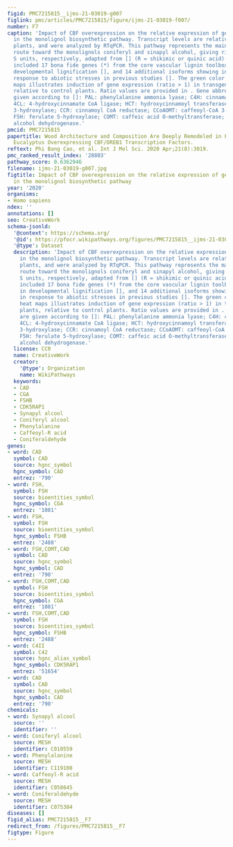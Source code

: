 ```yaml
---
figid: PMC7215815__ijms-21-03019-g007
figlink: pmc/articles/PMC7215815/figure/ijms-21-03019-f007/
number: F7
caption: 'Impact of CBF overexpression on the relative expression of genes involved
  in the monolignol biosynthetic pathway. Transcript levels are relative to control
  plants, and were analyzed by RTqPCR. This pathway represents the main biosynthetic
  route toward the monolignols coniferyl and sinapyl alcohol, giving rise to G and
  S units, respectively, adapted from [] (R = shikimic or quinic acid). The analyses
  included 17 bona fide genes (*) from the core vascular lignin toolbox involved in
  developmental lignification [], and 14 additional isoforms showing induction in
  response to abiotic stresses in previous studies []. The green color in the heat
  maps illustrates induction of gene expression (ratio > 1) in transgenic CBF-OE plants,
  relative to control plants. Ratio values are provided in . Gene abbreviations are
  given according to []: PAL: phenylalanine ammonia lyase; C4H: cinnamate-4-hydroxylase;
  4CL: 4-hydroxycinnamate CoA ligase; HCT: hydroxycinnamoyl transferase; C3H: p-coumarate
  3-hydroxylase; CCR: cinnamoyl CoA reductase; CCoAOMT: caffeoyl-CoA 3-O-methyltransferase;
  F5H: ferulate 5-hydroxylase; COMT: caffeic acid O-methyltransferase; CAD: cinnamyl
  alcohol dehydrogenase.'
pmcid: PMC7215815
papertitle: Wood Architecture and Composition Are Deeply Remodeled in Frost Sensitive
  Eucalyptus Overexpressing CBF/DREB1 Transcription Factors.
reftext: Phi Bang Cao, et al. Int J Mol Sci. 2020 Apr;21(8):3019.
pmc_ranked_result_index: '28803'
pathway_score: 0.6362946
filename: ijms-21-03019-g007.jpg
figtitle: Impact of CBF overexpression on the relative expression of genes involved
  in the monolignol biosynthetic pathway
year: '2020'
organisms:
- Homo sapiens
ndex: ''
annotations: []
seo: CreativeWork
schema-jsonld:
  '@context': https://schema.org/
  '@id': https://pfocr.wikipathways.org/figures/PMC7215815__ijms-21-03019-g007.html
  '@type': Dataset
  description: 'Impact of CBF overexpression on the relative expression of genes involved
    in the monolignol biosynthetic pathway. Transcript levels are relative to control
    plants, and were analyzed by RTqPCR. This pathway represents the main biosynthetic
    route toward the monolignols coniferyl and sinapyl alcohol, giving rise to G and
    S units, respectively, adapted from [] (R = shikimic or quinic acid). The analyses
    included 17 bona fide genes (*) from the core vascular lignin toolbox involved
    in developmental lignification [], and 14 additional isoforms showing induction
    in response to abiotic stresses in previous studies []. The green color in the
    heat maps illustrates induction of gene expression (ratio > 1) in transgenic CBF-OE
    plants, relative to control plants. Ratio values are provided in . Gene abbreviations
    are given according to []: PAL: phenylalanine ammonia lyase; C4H: cinnamate-4-hydroxylase;
    4CL: 4-hydroxycinnamate CoA ligase; HCT: hydroxycinnamoyl transferase; C3H: p-coumarate
    3-hydroxylase; CCR: cinnamoyl CoA reductase; CCoAOMT: caffeoyl-CoA 3-O-methyltransferase;
    F5H: ferulate 5-hydroxylase; COMT: caffeic acid O-methyltransferase; CAD: cinnamyl
    alcohol dehydrogenase.'
  license: CC0
  name: CreativeWork
  creator:
    '@type': Organization
    name: WikiPathways
  keywords:
  - CAD
  - CGA
  - FSHB
  - CDK5RAP1
  - Synapyl alcool
  - Coniferyl alcool
  - Phenylalanine
  - Caffeoyl-R acid
  - Coniferaldehyde
genes:
- word: CAD
  symbol: CAD
  source: hgnc_symbol
  hgnc_symbol: CAD
  entrez: '790'
- word: FSH,
  symbol: FSH
  source: bioentities_symbol
  hgnc_symbol: CGA
  entrez: '1081'
- word: FSH,
  symbol: FSH
  source: bioentities_symbol
  hgnc_symbol: FSHB
  entrez: '2488'
- word: FSH,COMT,CAD
  symbol: CAD
  source: hgnc_symbol
  hgnc_symbol: CAD
  entrez: '790'
- word: FSH,COMT,CAD
  symbol: FSH
  source: bioentities_symbol
  hgnc_symbol: CGA
  entrez: '1081'
- word: FSH,COMT,CAD
  symbol: FSH
  source: bioentities_symbol
  hgnc_symbol: FSHB
  entrez: '2488'
- word: C4II
  symbol: C42
  source: hgnc_alias_symbol
  hgnc_symbol: CDK5RAP1
  entrez: '51654'
- word: CAD
  symbol: CAD
  source: hgnc_symbol
  hgnc_symbol: CAD
  entrez: '790'
chemicals:
- word: Synapyl alcool
  source: ''
  identifier: ''
- word: Coniferyl alcool
  source: MESH
  identifier: C010559
- word: Phenylalanine
  source: MESH
  identifier: C119108
- word: Caffeoyl-R acid
  source: MESH
  identifier: C058645
- word: Coniferaldehyde
  source: MESH
  identifier: C075384
diseases: []
figid_alias: PMC7215815__F7
redirect_from: /figures/PMC7215815__F7
figtype: Figure
---
```

